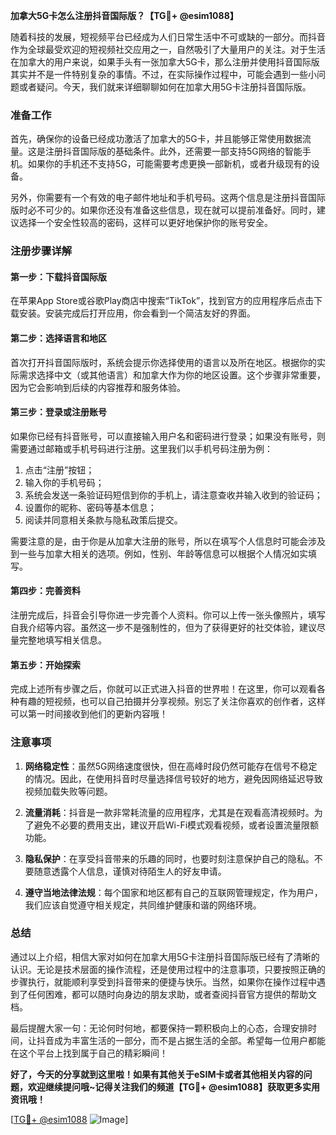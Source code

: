 **加拿大5G卡怎么注册抖音国际版？【TG💪+ @esim1088】**

随着科技的发展，短视频平台已经成为人们日常生活中不可或缺的一部分。而抖音作为全球最受欢迎的短视频社交应用之一，自然吸引了大量用户的关注。对于生活在加拿大的用户来说，如果手头有一张加拿大5G卡，那么注册并使用抖音国际版其实并不是一件特别复杂的事情。不过，在实际操作过程中，可能会遇到一些小问题或者疑问。今天，我们就来详细聊聊如何在加拿大用5G卡注册抖音国际版。

### 准备工作

首先，确保你的设备已经成功激活了加拿大的5G卡，并且能够正常使用数据流量。这是注册抖音国际版的基础条件。此外，还需要一部支持5G网络的智能手机。如果你的手机还不支持5G，可能需要考虑更换一部新机，或者升级现有的设备。

另外，你需要有一个有效的电子邮件地址和手机号码。这两个信息是注册抖音国际版时必不可少的。如果你还没有准备这些信息，现在就可以提前准备好。同时，建议选择一个安全性较高的密码，这样可以更好地保护你的账号安全。

### 注册步骤详解

#### 第一步：下载抖音国际版

在苹果App Store或谷歌Play商店中搜索“TikTok”，找到官方的应用程序后点击下载安装。安装完成后打开应用，你会看到一个简洁友好的界面。

#### 第二步：选择语言和地区

首次打开抖音国际版时，系统会提示你选择使用的语言以及所在地区。根据你的实际需求选择中文（或其他语言）和加拿大作为你的地区设置。这个步骤非常重要，因为它会影响到后续的内容推荐和服务体验。

#### 第三步：登录或注册账号

如果你已经有抖音账号，可以直接输入用户名和密码进行登录；如果没有账号，则需要通过邮箱或手机号码进行注册。这里我们以手机号码注册为例：

1. 点击“注册”按钮；
2. 输入你的手机号码；
3. 系统会发送一条验证码短信到你的手机上，请注意查收并输入收到的验证码；
4. 设置你的昵称、密码等基本信息；
5. 阅读并同意相关条款与隐私政策后提交。

需要注意的是，由于你是从加拿大注册的账号，所以在填写个人信息时可能会涉及到一些与加拿大相关的选项。例如，性别、年龄等信息可以根据个人情况如实填写。

#### 第四步：完善资料

注册完成后，抖音会引导你进一步完善个人资料。你可以上传一张头像照片，填写自我介绍等内容。虽然这一步不是强制性的，但为了获得更好的社交体验，建议尽量完整地填写相关信息。

#### 第五步：开始探索

完成上述所有步骤之后，你就可以正式进入抖音的世界啦！在这里，你可以观看各种有趣的短视频，也可以自己拍摄并分享视频。别忘了关注你喜欢的创作者，这样可以第一时间接收到他们的更新内容哦！

### 注意事项

1. **网络稳定性**：虽然5G网络速度很快，但在高峰时段仍然可能存在信号不稳定的情况。因此，在使用抖音时尽量选择信号较好的地方，避免因网络延迟导致视频加载失败等问题。
   
2. **流量消耗**：抖音是一款非常耗流量的应用程序，尤其是在观看高清视频时。为了避免不必要的费用支出，建议开启Wi-Fi模式观看视频，或者设置流量限额功能。

3. **隐私保护**：在享受抖音带来的乐趣的同时，也要时刻注意保护自己的隐私。不要随意透露个人信息，谨慎对待陌生人的好友申请。

4. **遵守当地法律法规**：每个国家和地区都有自己的互联网管理规定，作为用户，我们应该自觉遵守相关规定，共同维护健康和谐的网络环境。

### 总结

通过以上介绍，相信大家对如何在加拿大用5G卡注册抖音国际版已经有了清晰的认识。无论是技术层面的操作流程，还是使用过程中的注意事项，只要按照正确的步骤执行，就能顺利享受到抖音带来的便捷与快乐。当然，如果你在操作过程中遇到了任何困难，都可以随时向身边的朋友求助，或者查阅抖音官方提供的帮助文档。

最后提醒大家一句：无论何时何地，都要保持一颗积极向上的心态，合理安排时间，让抖音成为丰富生活的一部分，而不是占据生活的全部。希望每一位用户都能在这个平台上找到属于自己的精彩瞬间！

**好了，今天的分享就到这里啦！如果有其他关于eSIM卡或者其他相关内容的问题，欢迎继续提问哦~记得关注我们的频道【TG💪+ @esim1088】获取更多实用资讯哦！**

[[TG💪+ @esim1088](https://t.me/s/esim1088) ![Image](https://i.postimg.cc/4NQfJmqS/Snipaste-2025-05-13-00-14-12.png)]